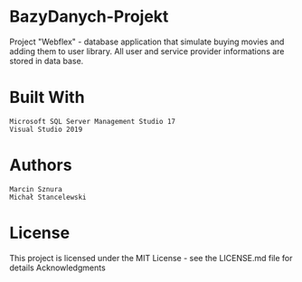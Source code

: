 # BazyDanych-Projekt

Project "Webflex" - database application that simulate buying movies and adding them to user library. All user and service provider informations are stored in data base.

# Built With

    Microsoft SQL Server Management Studio 17
    Visual Studio 2019


# Authors

    Marcin Sznura
    Michał Stancelewski

# License

This project is licensed under the MIT License - see the LICENSE.md file for details
Acknowledgments
